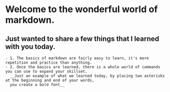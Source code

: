 # Welcome to the wonderful world of markdown.  

## Just wanted to share a few things that I learned with you today.  
    - 1. The basics of markdown are fairly easy to learn, it's more repetition and practice than anything.
    - 2. Once the basics are learned, there is a whole world of commands you can use to expand your skillset. 
      __Just an example of what we learned today, by placing two asterisks at the beginning and end of your words,
      you create a bold font__
    
